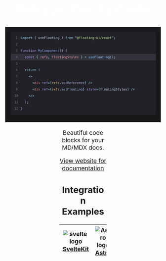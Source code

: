 <div style="align:center;text-align:center;">

<h1 align="center" style="font-size: 2.8rem; font-weight: 900; color: white;">Rehype Pretty Code</h1>

<p align="center">
  <a href="https://rehype-pretty.pages.dev" target="_blank" rel="noopener noreferrer">
    <img width="750" src="./.github/images/screenshot.png" alt="screenshot" />
  </a>
</p>

<div align="center" style="font-size: 1.2rem; margin-left: auto;
            margin-right: auto;
            width: 30%">

Beautiful code blocks for your MD/MDX docs.

[View website for documentation](https://rehype-pretty.pages.dev)

## Integration Examples


| <img src="https://api.iconify.design/vscode-icons:file-type-svelte.svg" alt="svelte logo" width="100" style="padding:1px;" /> <br/> [SvelteKit](./examples/sveltekit) | <img src="https://api.iconify.design/vscode-icons:file-type-astro.svg" alt="Astro logo" width="100" style="padding:1px;" /> <br/> [Astro](./examples/astro) | <img src="https://api.iconify.design/vscode-icons:file-type-html.svg" alt="html logo" width="100" style="padding:1px;" /> <br/> [CDN](./examples/cdn) |
|---|---|---|

</div>
